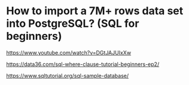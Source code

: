 # How to import a 7M+ rows data set into PostgreSQL? (SQL for beginners)

https://www.youtube.com/watch?v=DGtJAJUIxXw

https://data36.com/sql-where-clause-tutorial-beginners-ep2/

https://www.sqltutorial.org/sql-sample-database/